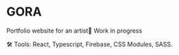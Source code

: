 # GORA
Portfolio website for an artist🎨 Work in progress


🛠 Tools: React, Typescript, Firebase, CSS Modules, SASS.
